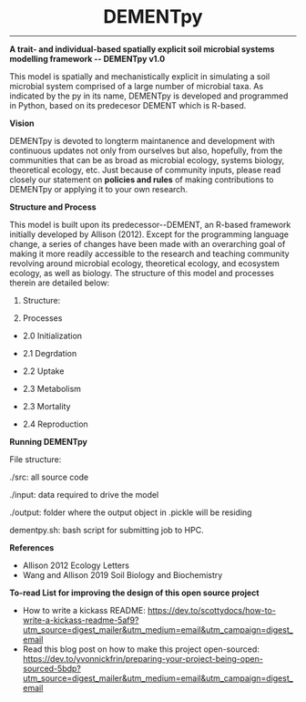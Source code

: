  <p align="center"><b><font size="6">DEMENTpy</font></b></p>

----

**A trait- and individual-based spatially explicit soil microbial systems modelling framework -- DEMENTpy v1.0**

This model is spatially and mechanistically explicit in simulating a soil microbial system comprised of a large number of microbial taxa. As indicated by the py in its name, DEMENTpy is developed and programmed in Python, based on its predecesor DEMENT which is R-based.

**Vision**

DEMENTpy is devoted to longterm maintanence and development with continuous updates not only from ourselves but also, hopefully, from the communities that can be as broad as microbial ecology, systems biology, theoretical ecology, etc. Just because of community inputs, please read closely our statement on **policies and rules** of making contributions to DEMENTpy or applying it to your own research.

**Structure and Process**

This model is built upon its predecessor--DEMENT, an R-based framework initially developed by Allison (2012). Except for the programming language change, a series of changes have been made with an overarching goal of making it more readily accessible to the research and teaching community revolving around microbial ecology, theoretical ecology, and ecosystem ecology, as well as biology. The structure of this model and processes therein are detailed below:

1. Structure:



2. Processes

- 2.0 Initialization

- 2.1 Degrdation

- 2.2 Uptake

- 2.3 Metabolism

- 2.3 Mortality

- 2.4 Reproduction

**Running DEMENTpy**

File structure:

./src: all source code

./input: data required to drive the model

./output: folder where the output object in .pickle will be residing

dementpy.sh: bash script for submitting job to HPC.

**References**
- Allison 2012 Ecology Letters
- Wang and Allison 2019 Soil Biology and Biochemistry

**To-read List for improving the design of this open source project**
- How to write a kickass README: https://dev.to/scottydocs/how-to-write-a-kickass-readme-5af9?utm_source=digest_mailer&utm_medium=email&utm_campaign=digest_email
- Read this blog post on how to make this project open-sourced: https://dev.to/yvonnickfrin/preparing-your-project-being-open-sourced-5bdp?utm_source=digest_mailer&utm_medium=email&utm_campaign=digest_email
